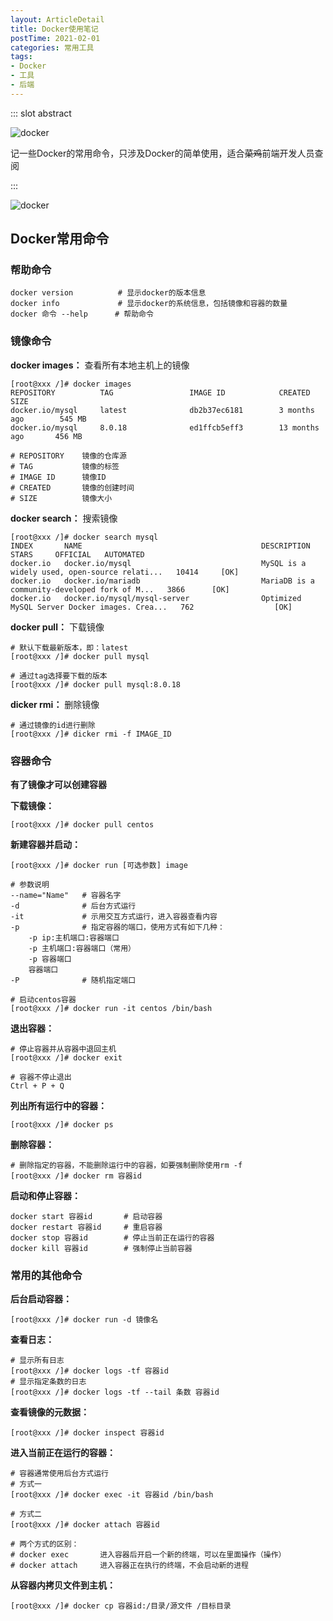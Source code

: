 ```yaml
---
layout: ArticleDetail
title: Docker使用笔记
postTime: 2021-02-01
categories: 常用工具
tags:
- Docker
- 工具
- 后端
---
```


::: slot abstract

![docker](http://upyun.cavalheiro.cn/images/xMZBDCJ4nPfmFOp.png)

记一些Docker的常用命令，只涉及Docker的简单使用，适合~~菜鸡~~前端开发人员查阅

:::

![docker](http://upyun.cavalheiro.cn/images/xMZBDCJ4nPfmFOp.png)

## Docker常用命令

### 帮助命令

~~~shell
docker version			# 显示docker的版本信息
docker info				# 显示docker的系统信息，包括镜像和容器的数量
docker 命令 --help	  # 帮助命令
~~~



### 镜像命令

**docker images：** 查看所有本地主机上的镜像

~~~shell
[root@xxx /]# docker images
REPOSITORY          TAG                 IMAGE ID            CREATED             SIZE
docker.io/mysql     latest              db2b37ec6181        3 months ago        545 MB
docker.io/mysql     8.0.18              ed1ffcb5eff3        13 months ago       456 MB

# REPOSITORY	镜像的仓库源
# TAG			镜像的标签
# IMAGE ID		镜像ID
# CREATED		镜像的创建时间
# SIZE			镜像大小
~~~

**docker search：** 搜索镜像

~~~shell
[root@xxx /]# docker search mysql
INDEX       NAME                                        DESCRIPTION                                     STARS     OFFICIAL   AUTOMATED
docker.io   docker.io/mysql                             MySQL is a widely used, open-source relati...   10414     [OK]       
docker.io   docker.io/mariadb                           MariaDB is a community-developed fork of M...   3866      [OK]       
docker.io   docker.io/mysql/mysql-server                Optimized MySQL Server Docker images. Crea...   762                  [OK]
~~~

**docker pull：** 下载镜像

~~~shell
# 默认下载最新版本，即：latest
[root@xxx /]# docker pull mysql

# 通过tag选择要下载的版本
[root@xxx /]# docker pull mysql:8.0.18
~~~

**dicker rmi：** 删除镜像

~~~shell
# 通过镜像的id进行删除
[root@xxx /]# dicker rmi -f IMAGE_ID
~~~



### 容器命令

**有了镜像才可以创建容器**

**下载镜像：**

~~~shell
[root@xxx /]# docker pull centos
~~~

**新建容器并启动：**

~~~shell
[root@xxx /]# docker run [可选参数] image

# 参数说明
--name="Name"	# 容器名字
-d				# 后台方式运行
-it				# 示用交互方式运行，进入容器查看内容
-p				# 指定容器的端口，使用方式有如下几种：
	-p ip:主机端口:容器端口
	-p 主机端口:容器端口（常用）
	-p 容器端口
	容器端口
-P				# 随机指定端口

# 启动centos容器
[root@xxx /]# docker run -it centos /bin/bash
~~~

**退出容器：**

~~~shell
# 停止容器并从容器中退回主机
[root@xxx /]# docker exit

# 容器不停止退出
Ctrl + P + Q
~~~

**列出所有运行中的容器：**

~~~shell
[root@xxx /]# docker ps
~~~

**删除容器：**

~~~shell
# 删除指定的容器，不能删除运行中的容器，如要强制删除使用rm -f
[root@xxx /]# docker rm 容器id
~~~

**启动和停止容器：**

~~~shell
docker start 容器id		# 启动容器
docker restart 容器id		# 重启容器
docker stop 容器id		# 停止当前正在运行的容器
docker kill 容器id		# 强制停止当前容器
~~~



### 常用的其他命令

**后台启动容器：**

~~~shell
[root@xxx /]# docker run -d 镜像名
~~~

**查看日志：**

~~~shell
# 显示所有日志
[root@xxx /]# docker logs -tf 容器id
# 显示指定条数的日志
[root@xxx /]# docker logs -tf --tail 条数 容器id
~~~

**查看镜像的元数据：**

~~~shell
[root@xxx /]# docker inspect 容器id
~~~

**进入当前正在运行的容器：**

~~~shell
# 容器通常使用后台方式运行
# 方式一
[root@xxx /]# docker exec -it 容器id /bin/bash

# 方式二
[root@xxx /]# docker attach 容器id

# 两个方式的区别：
# docker exec		进入容器后开启一个新的终端，可以在里面操作（操作）
# docker attach		进入容器正在执行的终端，不会启动新的进程
~~~

**从容器内拷贝文件到主机：**

~~~shell
[root@xxx /]# docker cp 容器id:/目录/源文件 /目标目录
~~~

